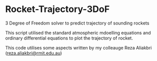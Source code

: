 # Rocket-Trajectory-3DoF
3 Degree of Freedom solver to predict trajectory of sounding rockets 


This script utilised the standard atmospheric mdoelling equations and ordinary differential equations to plot the trajectory of rocket. 

This code utilises some aspects written by my colleauge Reza Aliakbri (reza.aliakbri@rmit.edu.au)

